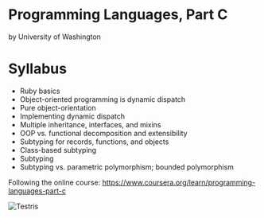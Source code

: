 # Programming Languages, Part C
by University of Washington

# Syllabus
- Ruby basics
- Object-oriented programming is dynamic dispatch
- Pure object-orientation
- Implementing dynamic dispatch
- Multiple inheritance, interfaces, and mixins
- OOP vs. functional decomposition and extensibility
- Subtyping for records, functions, and objects
- Class-based subtyping
- Subtyping
- Subtyping vs. parametric polymorphism; bounded polymorphism

Following the online course:
https://www.coursera.org/learn/programming-languages-part-c

![Testris](/tetris.gif)